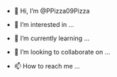 - 👋 Hi, I’m @PPizza09Pizza

- 👀 I’m interested in ...
- 🌱 I’m currently learning ...
- 💞️ I’m looking to collaborate on ...
- 📫 How to reach me ...

<!---
Pizza09Pizza/Pizza09Pizza is a ✨ special ✨ repository because its `README.md` (this file) appears on your GitHub profile.
You can click the Preview link to take a look at your changes.
--->
